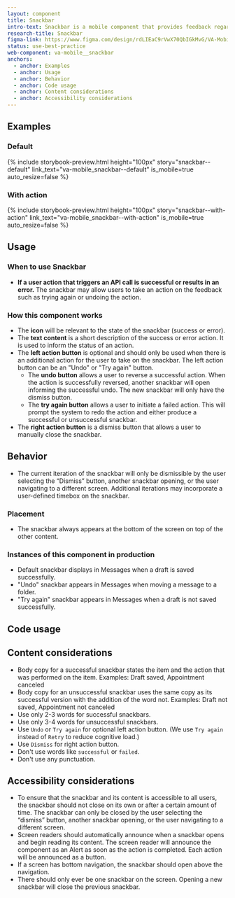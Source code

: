 ```yaml
---
layout: component
title: Snackbar
intro-text: Snackbar is a mobile component that provides feedback regarding API interactions at the bottom of the screen.
research-title: Snackbar
figma-link: https://www.figma.com/design/rdLIEaC9rVwX70QbIGkMvG/VA-Mobile---Design-Tokens-Library?m=auto&node-id=2321-2925&t=IbOdMq31rx8WXOoc-1
status: use-best-practice
web-component: va-mobile__snackbar
anchors:
  - anchor: Examples
  - anchor: Usage
  - anchor: Behavior
  - anchor: Code usage
  - anchor: Content considerations
  - anchor: Accessibility considerations
---
```


## Examples

### Default

{% include storybook-preview.html height="100px" story="snackbar--default" link_text="va-mobile_snackbar--default" is_mobile=true auto_resize=false %}

### With action

{% include storybook-preview.html height="100px" story="snackbar--with-action" link_text="va-mobile_snackbar--with-action" is_mobile=true auto_resize=false %}

## Usage

### When to use Snackbar

* **If a user action that triggers an API call is successful or results in an error.** The snackbar may allow users to take an action on the feedback such as trying again or undoing the action.

### How this component works

* The **icon** will be relevant to the state of the snackbar (success or error).
* The **text content** is a short description of the success or error action. It is used to inform the status of an action.
* The **left action button** is optional and should only be used when there is an additional action for the user to take on the snackbar. The left action button can be an "Undo" or "Try again" button.
    * The **undo button** allows a user to reverse a successful action. When the action is successfully reversed, another snackbar will open informing the successful undo. The new snackbar will only have the dismiss button.
    * The **try again button** allows a user to initiate a failed action. This will prompt the system to redo the action and either produce a successful or unsuccessful snackbar.
* The **right action button** is a dismiss button that allows a user to manually close the snackbar.

## Behavior

* The current iteration of the snackbar will only be dismissible by the user selecting the “Dismiss” button, another snackbar opening, or the user navigating to a different screen. Additional iterations may incorporate a user-defined timebox on the snackbar.

### Placement

* The snackbar always appears at the bottom of the screen on top of the other content.

### Instances of this component in production

* Default snackbar displays in Messages when a draft is saved successfully.
* "Undo" snackbar appears in Messages when moving a message to a folder.
* "Try again" snackbar appears in Messages when a draft is not saved successfully.

## Code usage

<va-link-action href="https://design.va.gov/storybook/?path=/docs/va-mobile_snackbar--docs" text="View code usage documentation in Storybook" type="secondary"></va-link-action>


## Content considerations

* Body copy for a successful snackbar states the item and the action that was performed on the item. Examples: Draft saved, Appointment canceled
* Body copy for an unsuccessful snackbar uses the same copy as its successful version with the addition of the word not. Examples: Draft not saved, Appointment not canceled
* Use only 2-3 words for successful snackbars.
* Use only 3-4 words for unsuccessful snackbars.
* Use `Undo` or `Try again` for optional left action button. (We use `Try again` instead of `Retry` to reduce cognitive load.)
* Use `Dismiss` for right action button.
* Don't use words like `successful` or `failed`.
* Don't use any punctuation.

## Accessibility considerations

* To ensure that the snackbar and its content is accessible to all users, the snackbar should not close on its own or after a certain amount of time. The snackbar can only be closed by the user selecting the “dismiss” button, another snackbar opening, or the user navigating to a different screen.
* Screen readers should automatically announce when a snackbar opens and begin reading its content. The screen reader will announce the component as an Alert as soon as the action is completed. Each action will be announced as a button.
* If a screen has bottom navigation, the snackbar should open above the navigation.
* There should only ever be one snackbar on the screen. Opening a new snackbar will close the previous snackbar.
